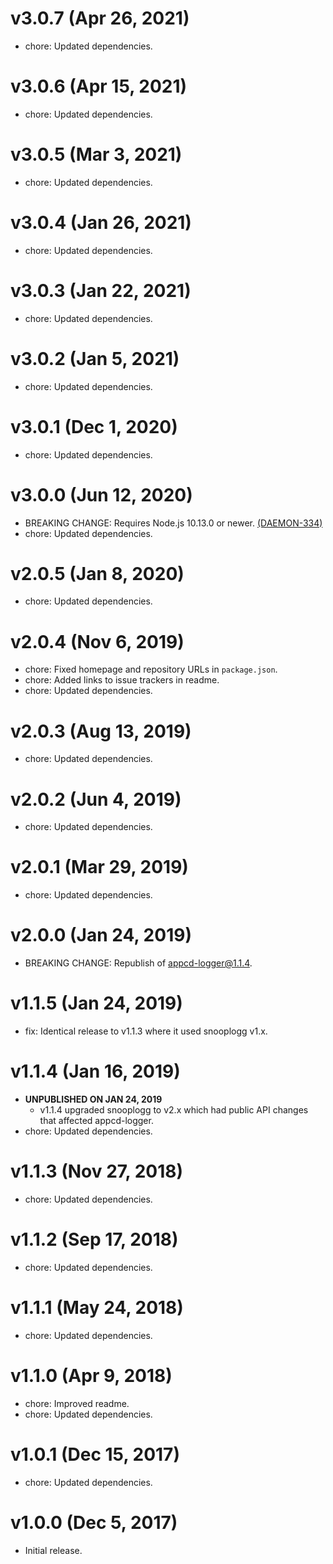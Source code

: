 # v3.0.7 (Apr 26, 2021)

 * chore: Updated dependencies.

# v3.0.6 (Apr 15, 2021)

 * chore: Updated dependencies.

# v3.0.5 (Mar 3, 2021)

 * chore: Updated dependencies.

# v3.0.4 (Jan 26, 2021)

 * chore: Updated dependencies.

# v3.0.3 (Jan 22, 2021)

 * chore: Updated dependencies.

# v3.0.2 (Jan 5, 2021)

 * chore: Updated dependencies.

# v3.0.1 (Dec 1, 2020)

 * chore: Updated dependencies.

# v3.0.0 (Jun 12, 2020)

 * BREAKING CHANGE: Requires Node.js 10.13.0 or newer.
   [(DAEMON-334)](https://jira.appcelerator.org/browse/DAEMON-334)
 * chore: Updated dependencies.

# v2.0.5 (Jan 8, 2020)

 * chore: Updated dependencies.

# v2.0.4 (Nov 6, 2019)

 * chore: Fixed homepage and repository URLs in `package.json`.
 * chore: Added links to issue trackers in readme.
 * chore: Updated dependencies.

# v2.0.3 (Aug 13, 2019)

 * chore: Updated dependencies.

# v2.0.2 (Jun 4, 2019)

 * chore: Updated dependencies.

# v2.0.1 (Mar 29, 2019)

 * chore: Updated dependencies.

# v2.0.0 (Jan 24, 2019)

 * BREAKING CHANGE: Republish of appcd-logger@1.1.4.

# v1.1.5 (Jan 24, 2019)

 * fix: Identical release to v1.1.3 where it used snooplogg v1.x.

# v1.1.4 (Jan 16, 2019)

 * **UNPUBLISHED ON JAN 24, 2019**
   - v1.1.4 upgraded snooplogg to v2.x which had public API changes that affected appcd-logger.
 * chore: Updated dependencies.

# v1.1.3 (Nov 27, 2018)

 * chore: Updated dependencies.

# v1.1.2 (Sep 17, 2018)

 * chore: Updated dependencies.

# v1.1.1 (May 24, 2018)

 * chore: Updated dependencies.

# v1.1.0 (Apr 9, 2018)

 * chore: Improved readme.
 * chore: Updated dependencies.

# v1.0.1 (Dec 15, 2017)

 * chore: Updated dependencies.

# v1.0.0 (Dec 5, 2017)

 - Initial release.
